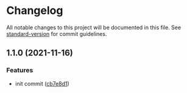 # Changelog

All notable changes to this project will be documented in this file. See [standard-version](https://github.com/conventional-changelog/standard-version) for commit guidelines.

## 1.1.0 (2021-11-16)


### Features

* init commit ([cb7e8d1](https://github.com/FE92star/test-standard-version/commit/cb7e8d10b654400049ed0149cd48add2589cb62d))
